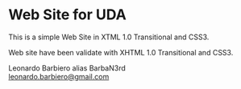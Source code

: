 <h1>Web Site for UDA</h1>


This is a simple Web Site in XTML 1.0 Transitional and CSS3.

Web site have been validate with XHTML 1.0 Transitional and CSS3.

Leonardo Barbiero alias BarbaN3rd<br />
<leonardo.barbiero@gmail.com>
